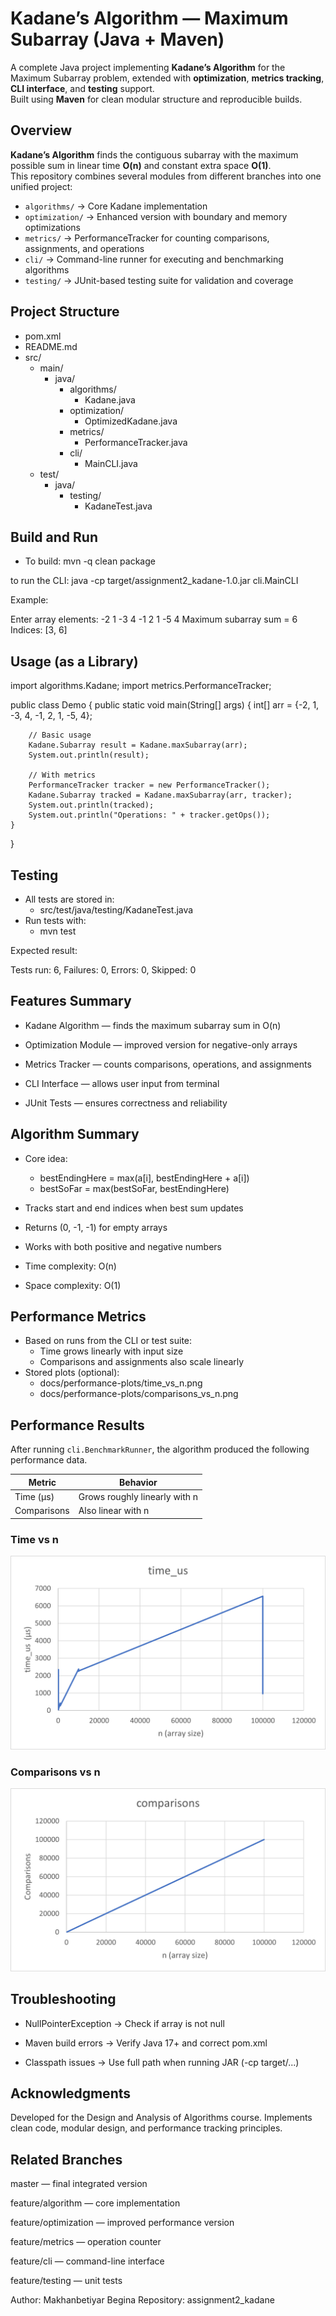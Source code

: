 # Kadane’s Algorithm — Maximum Subarray (Java + Maven)

A complete Java project implementing **Kadane’s Algorithm** for the Maximum Subarray problem, extended with **optimization**, **metrics tracking**, **CLI interface**, and **testing** support.  
Built using **Maven** for clean modular structure and reproducible builds.


## Overview

**Kadane’s Algorithm** finds the contiguous subarray with the maximum possible sum in linear time **O(n)** and constant extra space **O(1)**.  
This repository combines several modules from different branches into one unified project:

- `algorithms/` → Core Kadane implementation
- `optimization/` → Enhanced version with boundary and memory optimizations
- `metrics/` → PerformanceTracker for counting comparisons, assignments, and operations
- `cli/` → Command-line runner for executing and benchmarking algorithms
- `testing/` → JUnit-based testing suite for validation and coverage


## Project Structure

- pom.xml
- README.md
- src/
    - main/
        - java/
            - algorithms/
                - Kadane.java
            - optimization/
                - OptimizedKadane.java
            - metrics/
                - PerformanceTracker.java
            - cli/
                - MainCLI.java
    - test/
        - java/
            - testing/
                - KadaneTest.java

## Build and Run

- To build:
  mvn -q clean package
  
to run the CLI:
java -cp target/assignment2_kadane-1.0.jar cli.MainCLI

Example:

Enter array elements: -2 1 -3 4 -1 2 1 -5 4
Maximum subarray sum = 6
Indices: [3, 6]

## Usage (as a Library)
import algorithms.Kadane;
import metrics.PerformanceTracker;

public class Demo {
public static void main(String[] args) {
int[] arr = {-2, 1, -3, 4, -1, 2, 1, -5, 4};

        // Basic usage
        Kadane.Subarray result = Kadane.maxSubarray(arr);
        System.out.println(result);

        // With metrics
        PerformanceTracker tracker = new PerformanceTracker();
        Kadane.Subarray tracked = Kadane.maxSubarray(arr, tracker);
        System.out.println(tracked);
        System.out.println("Operations: " + tracker.getOps());
    }
}

## Testing

- All tests are stored in:
  - src/test/java/testing/KadaneTest.java
- Run tests with:
  - mvn test


Expected result:

Tests run: 6, Failures: 0, Errors: 0, Skipped: 0

## Features Summary

- Kadane Algorithm — finds the maximum subarray sum in O(n)

- Optimization Module — improved version for negative-only arrays

- Metrics Tracker — counts comparisons, operations, and assignments

- CLI Interface — allows user input from terminal

- JUnit Tests — ensures correctness and reliability

## Algorithm Summary

- Core idea:
  - bestEndingHere = max(a[i], bestEndingHere + a[i])
  - bestSoFar = max(bestSoFar, bestEndingHere)

- Tracks start and end indices when best sum updates

- Returns (0, -1, -1) for empty arrays

- Works with both positive and negative numbers

- Time complexity: O(n)

- Space complexity: O(1)

## Performance Metrics

- Based on runs from the CLI or test suite:
  - Time grows linearly with input size
  - Comparisons and assignments also scale linearly 
- Stored plots (optional):
  - docs/performance-plots/time_vs_n.png 
  - docs/performance-plots/comparisons_vs_n.png

## Performance Results

After running `cli.BenchmarkRunner`, the algorithm produced the following performance data.

| Metric | Behavior |
|--------|-----------|
| Time (μs) | Grows roughly linearly with n |
| Comparisons | Also linear with n |

### Time vs n
![Time vs n](docs/performance-plots/time_vs_n.png)

### Comparisons vs n
![Comparisons vs n](docs/performance-plots/comparisons_vs_n.png)


## Troubleshooting

- NullPointerException → Check if array is not null

- Maven build errors → Verify Java 17+ and correct pom.xml

- Classpath issues → Use full path when running JAR (-cp target/...)


## Acknowledgments

Developed for the Design and Analysis of Algorithms course.
Implements clean code, modular design, and performance tracking principles.

## Related Branches

master — final integrated version

feature/algorithm — core implementation

feature/optimization — improved performance version

feature/metrics — operation counter

feature/cli — command-line interface

feature/testing — unit tests

Author: Makhanbetiyar Begina
Repository: assignment2_kadane


